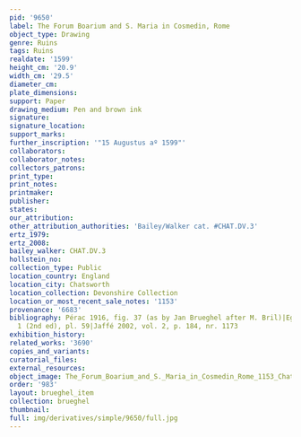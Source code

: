 ```yaml
---
pid: '9650'
label: The Forum Boarium and S. Maria in Cosmedin, Rome
object_type: Drawing
genre: Ruins
tags: Ruins
realdate: '1599'
height_cm: '20.9'
width_cm: '29.5'
diameter_cm: 
plate_dimensions: 
support: Paper
drawing_medium: Pen and brown ink
signature: 
signature_location: 
support_marks: 
further_inscription: '"15 Augustus aº 1599"'
collaborators: 
collaborator_notes: 
collectors_patrons: 
print_type: 
print_notes: 
printmaker: 
publisher: 
states: 
our_attribution: 
other_attribution_authorities: 'Bailey/Walker cat. #CHAT.DV.3'
ertz_1979: 
ertz_2008: 
bailey_walker: CHAT.DV.3
hollstein_no: 
collection_type: Public
location_country: England
location_city: Chatsworth
location_collection: Devonshire Collection
location_or_most_recent_sale_notes: '1153'
provenance: '6683'
bibliography: Pérac 1916, fig. 37 (as by Jan Brueghel after M. Bril)|Egger 1931, vol.
  1 (2nd ed), pl. 59|Jaffé 2002, vol. 2, p. 184, nr. 1173
exhibition_history: 
related_works: '3690'
copies_and_variants: 
curatorial_files: 
external_resources: 
object_image: The_Forum_Boarium_and_S._Maria_in_Cosmedin_Rome_1153_Chatsworth.jpg
order: '983'
layout: brueghel_item
collection: brueghel
thumbnail: 
full: img/derivatives/simple/9650/full.jpg
---
```

